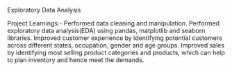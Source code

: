 Exploratory Data Analysis

Project Learnings:-
Performed data cleaning and manipulation.
Performed exploratory data analysis(EDA) using pandas, matplotlib and seaborn libraries.
Improved customer experience by identifying potential customers across different states, occupation, gender and age groups.
Improved sales by identifying most selling product categories and products, which can help to plan inventory and hence meet the demands.
